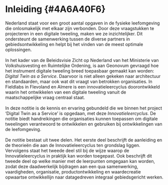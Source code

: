 # Inleiding {#4A6A40F6}
Nederland staat voor een groot aantal opgaven in de fysieke leefomgeving die onlosmakelijk met elkaar zijn verbonden. Door deze vraagstukken te projecteren in een digitale tweeling, maken we ze inzichtelijker. Dit ondersteunt de samenwerking tussen de diverse partners in gebiedsontwikkeling en helpt bij het vinden van de meest optimale oplossingen.  
<br/>
In het kader van de Beleidsvisie Zicht op Nederland van het Ministerie van Volkshuisvesting en Ruimtelijke Ordening, is aan Geonovum gevraagd hoe het instrument digitale tweeling breed toepasbaar gemaakt kan worden: <i>Digital </i><i>Twin</i><i> as a Service</i>. Daarvoor is niet alleen gekeken naar architectuur en standaarden, maar ook wat dit vraagt van betrokken organisaties. In Fieldlabs in Flevoland en Almere is een innovatieleercyclus doorontwikkeld waarin het ontwikkelen van een digitale tweeling vanuit de maatschappelijke vraag centraal staat.  
<br/>
In deze notitie is de kennis en ervaring gebundeld die we binnen het project ‘Digital Twin as a Service’ is opgedaan, met deze <i>Innovatieleercyclus. </i>De notitie biedt handreikingen die organisaties kunnen toepassen om digitale tweelingen verantwoord te ontwikkelen en gebruiken bij ontwikkelingen van de leefomgeving.  
<br/>
De notitie bestaat uit twee delen. Het eerste deel beschrijft de aanleiding en de theorieën die aan de Innovatieleercyclus ten grondslag liggen. Vervolgens staat het tweede deel stil bij de wijze waarop de Innovatieleercyclus in praktijk kan worden toegepast. Ook beschrijft dit tweede deel op welke manier met de leerpunten omgegaan kan worden, zodat deze daadwerkelijk bijdragen aan een qua samenwerking, vaardigheden, organisatie, productontwikkeling en waardecreatie opwaartse ontwikkellijn naar datagedreven integraal gebiedsgericht werken.  
